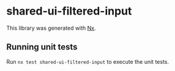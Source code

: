 # shared-ui-filtered-input

This library was generated with [Nx](https://nx.dev).

## Running unit tests

Run `nx test shared-ui-filtered-input` to execute the unit tests.

